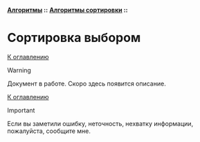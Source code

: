 **[Алгоритмы](../../README.md#algorithms) ::** 
**[Алгоритмы сортировки](../../README.md#algorithms-sort) ::**
# Сортировка выбором

<!--

-->

[К оглавлению](../../README.md#algorithms-sort)

> [!WARNING]
> Документ в работе. Скоро здесь появится описание.

[К оглавлению](../../README.md#algorithms-sort)

> [!IMPORTANT]
> Если вы заметили ошибку, неточность, нехватку информации, пожалуйста, сообщите мне.
